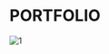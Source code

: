 # PORTFOLIO

![1](https://user-images.githubusercontent.com/54463145/186091669-b9c960f8-1524-4321-a04d-ec8fa837ba8b.jpg)
